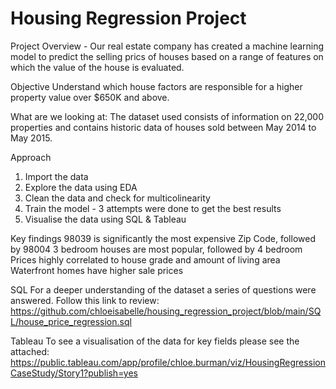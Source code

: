 # Housing Regression Project


Project Overview - Our real estate company has created a machine learning model to predict the selling prics of houses based on a range of features on which the value of the house is evaluated. 


Objective
Understand which house factors are responsible for a higher property value over $650K and above. 

What are we looking at:
The dataset used consists of information on 22,000 properties and contains historic data of houses sold between May 2014 to May 2015. 



Approach
1. Import the data 
2. Explore the data using EDA
3. Clean the data and check for multicolinearity 
4. Train the model - 3 attempts were done to get the best results
5. Visualise the data using SQL & Tableau


Key findings
98039 is significantly the most expensive  Zip Code, followed by 98004
3 bedroom houses are most popular, followed by 4 bedroom
Prices highly correlated to house grade and amount of living area
Waterfront homes have higher sale prices


SQL
For a deeper understanding of the dataset a series of questions were answered. Follow this link to review: 
https://github.com/chloeisabelle/housing_regression_project/blob/main/SQL/house_price_regression.sql


Tableau
To see a visualisation of the data for key fields please see the attached: 
https://public.tableau.com/app/profile/chloe.burman/viz/HousingRegressionCaseStudy/Story1?publish=yes




